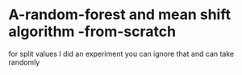 # A-random-forest and mean shift algorithm -from-scratch 
for split values I did an experiment you can ignore that and can take randomly
